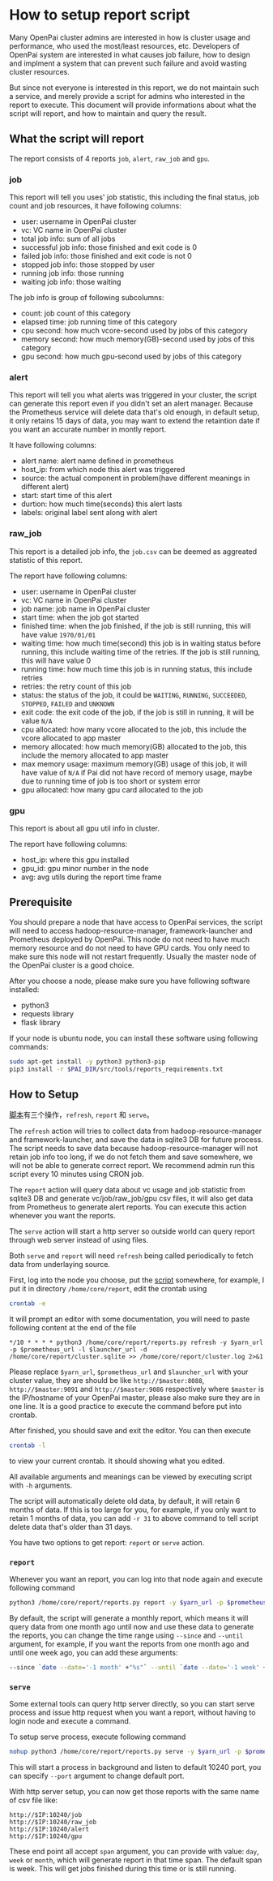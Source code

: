 # How to setup report script

Many OpenPai cluster admins are interested in how is cluster usage and performance, who used the most/least resources, etc. Developers of OpenPai system are interested in what causes job failure, how to design and implment a system that can prevent such failure and avoid wasting cluster resources.

But since not everyone is interested in this report, we do not maintain such a service, and merely provide a script for admins who interested in the report to execute. This document will provide informations about what the script will report, and how to maintain and query the result.

## What the script will report

The report consists of 4 reports `job`, `alert`, `raw_job` and `gpu`.

### job

This report will tell you uses' job statistic, this including the final status, job count and job resources, it have following columns:

* user: username in OpenPai cluster
* vc: VC name in OpenPai cluster
* total job info: sum of all jobs
* successful job info: those finished and exit code is 0
* failed job info: those finished and exit code is not 0
* stopped job info: those stopped by user
* running job info: those running
* waiting job info: those waiting

The job info is group of following subcolumns:

* count: job count of this category
* elapsed time: job running time of this category
* cpu second: how much vcore-second used by jobs of this category
* memory second: how much memory(GB)-second used by jobs of this category
* gpu second: how much gpu-second used by jobs of this category

### alert

This report will tell you what alerts was triggered in your cluster, the script can generate this report even if you didn't set an alert manager. Because the Prometheus service will delete data that's old enough, in default setup, it only retains 15 days of data, you may want to extend the retaintion date if you want an accurate number in montly report.

It have following columns:

* alert name: alert name defined in prometheus
* host_ip: from which node this alert was triggered
* source: the actual component in problem(have different meanings in different alert)
* start: start time of this alert
* durtion: how much time(seconds) this alert lasts
* labels: original label sent along with alert

### raw_job

This report is a detailed job info, the `job.csv` can be deemed as aggreated statistic of this report.

The report have following columns:

* user: username in OpenPai cluster
* vc: VC name in OpenPai cluster
* job name: job name in OpenPai cluster
* start time: when the job got started
* finished time: when the job finished, if the job is still running, this will have value `1970/01/01`
* waiting time: how much time(second) this job is in waiting status before running, this include waiting time of the retries. If the job is still running, this will have value 0
* running time: how much time this job is in running status, this include retries
* retries: the retry count of this job
* status: the status of the job, it could be `WAITING`, `RUNNING`, `SUCCEEDED`, `STOPPED`, `FAILED` and `UNKNOWN`
* exit code: the exit code of the job, if the job is still in running, it will be value `N/A`
* cpu allocated: how many vcore allocated to the job, this include the vcore allocated to app master
* memory allocated: how much memory(GB) allocated to the job, this include the memory allocated to app master
* max memory usage: maximum memory(GB) usage of this job, it will have value of `N/A` if Pai did not have record of memory usage, maybe due to running time of job is too short or system error
* gpu allocated: how many gpu card allocated to the job

### gpu

This report is about all gpu util info in cluster.

The report have following columns:

* host_ip: where this gpu installed
* gpu_id: gpu minor number in the node
* avg: avg utils during the report time frame

## Prerequisite

You should prepare a node that have access to OpenPai services, the script will need to access hadoop-resource-manager, framework-launcher and Prometheus deployed by OpenPai. This node do not need to have much memory resource and do not need to have GPU cards. You only need to make sure this node will not restart frequently. Usually the master node of the OpenPai cluster is a good choice.

After you choose a node, please make sure you have following software installed:

* python3
* requests library
* flask library

If your node is ubuntu node, you can install these software using following commands:

```sh
sudo apt-get install -y python3 python3-pip
pip3 install -r $PAI_DIR/src/tools/reports_requirements.txt
```

## How to Setup

[脚本](../../../src/tools/reports.py)有三个操作，`refresh`, `report` 和 `serve`。

The `refresh` action will tries to collect data from hadoop-resource-manager and framework-launcher, and save the data in sqlite3 DB for future process. The script needs to save data because hadoop-resource-manager will not retain job info too long, if we do not fetch them and save somewhere, we will not be able to generate correct report. We recommend admin run this script every 10 minutes using CRON job.

The `report` action will query data about vc usage and job statistic from sqlite3 DB and generate vc/job/raw_job/gpu csv files, it will also get data from Prometheus to generate alert reports. You can execute this action whenever you want the reports.

The `serve` action will start a http server so outside world can query report through web server instead of using files.

Both `serve` and `report` will need `refresh` being called periodically to fetch data from underlaying source.

First, log into the node you choose, put the [script](../../src/tools/reports.py) somewhere, for example, I put it in directory `/home/core/report`, edit the crontab using

```sh
crontab -e
```

It will prompt an editor with some documentation, you will need to paste following content at the end of the file

```crontab
*/10 * * * * python3 /home/core/report/reports.py refresh -y $yarn_url -p $prometheus_url -l $launcher_url -d /home/core/report/cluster.sqlite >> /home/core/report/cluster.log 2>&1
```

Please replace `$yarn_url`, `$prometheus_url` and `$launcher_url` with your cluster value, they are should be like `http://$master:8088`, `http://$master:9091` and `http://$master:9086` respectively where `$master` is the IP/hostname of your OpenPai master, please also make sure they are in one line. It is a good practice to execute the command before put into crontab.

After finished, you should save and exit the editor. You can then execute

```sh
crontab -l
```

to view your current crontab. It should showing what you edited.

All available arguments and meanings can be viewed by executing script with `-h` arguments.

The script will automatically delete old data, by default, it will retain 6 months of data. If this is too large for you, for example, if you only want to retain 1 months of data, you can add `-r 31` to above command to tell script delete data that's older than 31 days.

You have two options to get report: `report` or `serve` action.

### `report`

Whenever you want an report, you can log into that node again and execute following command

```sh
python3 /home/core/report/reports.py report -y $yarn_url -p $prometheus_url -l $launcher_url -d /home/core/report/cluster.sqlite
```

By default, the script will generate a monthly report, which means it will query data from one month ago until now and use these data to generate the reports, you can change the time range using `--since` and `--until` argument, for example, if you want the reports from one month ago and until one week ago, you can add these arguments:

```sh
--since `date --date='-1 month' +"%s"` --until `date --date='-1 week' +"%s"`
```

### `serve`

Some external tools can query http server directly, so you can start serve process and issue http request when you want a report, without having to login node and execute a command.

To setup serve process, execute following command

```sh
nohup python3 /home/core/report/reports.py serve -y $yarn_url -p $prometheus_url -l $launcher_url -d /home/core/report/cluster.sqlite > serve.log 2> serve.err.log &
```

This will start a process in background and listen to default 10240 port, you can specify `--port` argument to change default port.

With http server setup, you can now get those reports with the same name of csv file like:

    http://$IP:10240/job
    http://$IP:10240/raw_job
    http://$IP:10240/alert
    http://$IP:10240/gpu
    

These end point all accept `span` argument, you can provide with value: `day`, `week` or `month`, which will generate report in that time span. The default span is week. This will get jobs finished during this time or is still running.